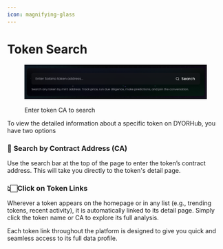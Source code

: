 ```yaml
---
icon: magnifying-glass
---
```


# Token Search

<figure><img src="../.gitbook/assets/Screenshot 2025-05-04 at 16.22.01.png" alt=""><figcaption><p>Enter token CA to search</p></figcaption></figure>

To view the detailed information about a specific token on DYORHub, you have two options

### 🔎 **Search by Contract Address (CA)**

Use the search bar at the top of the page to enter the token’s contract address. This will take you directly to the token's detail page.

### 👆🏻**Click on Token Links**

Wherever a token appears on the homepage or in any list (e.g., trending tokens, recent activity), it is automatically linked to its detail page. Simply click the token name or CA to explore its full analysis.

Each token link throughout the platform is designed to give you quick and seamless access to its full data profile.



